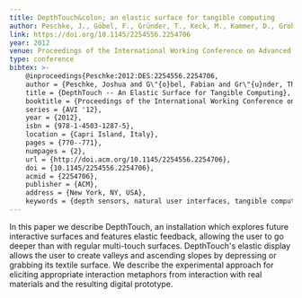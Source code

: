 ```yaml
---
title: DepthTouch&colon; an elastic surface for tangible computing
author: Peschke, J., Göbel, F., Gründer, T., Keck, M., Kammer, D., Groh, R. 
link: https://doi.org/10.1145/2254556.2254706
year: 2012
venue: Proceedings of the International Working Conference on Advanced Visual Interfaces
type: conference
bibtex: >-
    @inproceedings{Peschke:2012:DES:2254556.2254706,
    author = {Peschke, Joshua and G\"{o}bel, Fabian and Gr\"{u}nder, Thomas and Keck, Mandy and Kammer, Dietrich and Groh, Rainer},
    title = {DepthTouch -- An Elastic Surface for Tangible Computing},
    booktitle = {Proceedings of the International Working Conference on Advanced Visual Interfaces},
    series = {AVI '12},
    year = {2012},
    isbn = {978-1-4503-1287-5},
    location = {Capri Island, Italy},
    pages = {770--771},
    numpages = {2},
    url = {http://doi.acm.org/10.1145/2254556.2254706},
    doi = {10.1145/2254556.2254706},
    acmid = {2254706},
    publisher = {ACM},
    address = {New York, NY, USA},
    keywords = {depth sensors, natural user interfaces, tangible computing}} 
---
```

In this paper we describe DepthTouch, an installation which explores future interactive surfaces and features elastic feedback, allowing the user to go deeper than with regular multi-touch surfaces. DepthTouch's elastic display allows the user to create valleys and ascending slopes by depressing or grabbing its textile surface. We describe the experimental approach for eliciting appropriate interaction metaphors from interaction with real materials and the resulting digital prototype.